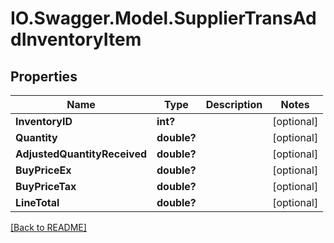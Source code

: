 # IO.Swagger.Model.SupplierTransAddInventoryItem
## Properties

Name | Type | Description | Notes
------------ | ------------- | ------------- | -------------
**InventoryID** | **int?** |  | [optional] 
**Quantity** | **double?** |  | [optional] 
**AdjustedQuantityReceived** | **double?** |  | [optional] 
**BuyPriceEx** | **double?** |  | [optional] 
**BuyPriceTax** | **double?** |  | [optional] 
**LineTotal** | **double?** |  | [optional] 

 [[Back to README]](../README.md)

